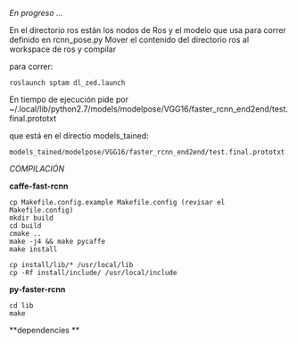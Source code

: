 *En progreso ...* 

En el directorio ros están los nodos de Ros y el modelo que usa para correr definido en rcnn_pose.py 
Mover el contenido del directorio ros al workspace de ros y compilar 

para correr:

    roslaunch sptam dl_zed.launch

En tiempo de ejecución pide por
    ~/.local/lib/python2.7/models/modelpose/VGG16/faster_rcnn_end2end/test.final.prototxt

que está en el directio models_tained:

    models_tained/modelpose/VGG16/faster_rcnn_end2end/test.final.prototxt
    
    
*COMPILACIÓN*

**caffe-fast-rcnn**

    cp Makefile.config.example Makefile.config (revisar el Makefile.config) 
    mkdir build
    cd build
    cmake ..
    make -j4 && make pycaffe
    make install

    cp install/lib/* /usr/local/lib 
    cp -Rf install/include/ /usr/local/include
 
 
 **py-faster-rcnn**
 
    cd lib
    make
 
 **dependencies **
 
 
 
 
 
 
 
 